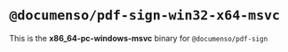 # `@documenso/pdf-sign-win32-x64-msvc`

This is the **x86_64-pc-windows-msvc** binary for `@documenso/pdf-sign`
